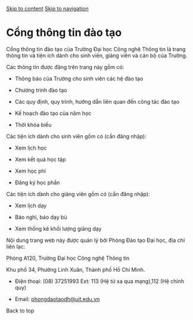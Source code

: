 [Skip to content](https://daa.uit.edu.vn/content/cong-thong-tin-dao-tao#main)
 [Skip to navigation](https://daa.uit.edu.vn/content/cong-thong-tin-dao-tao#main-nav)

Cổng thông tin đào tạo
======================

Cổng thông tin đào tạo của Trường Đại học Công nghệ Thông tin là trang thông tin và tiện ích dành cho sinh viên, giảng viên và cán bộ của Trường.

Các thông tin được đăng trên trang này gồm có:

*   Thông báo của Trường cho sinh viên các hệ đào tạo
    
*   Chương trình đào tạo
    
*   Các quy định, quy trình, hướng dẫn liên quan đến công tác đào tạo
    
*   Kế hoạch đào tạo của năm học
    
*   Thời khóa biểu
    

Các tiện ích dành cho sinh viên gồm có (cần đăng nhập):

*   Xem lịch học
    
*   Xem kết quả học tập
    
*   Xem học phí
    
*   Đăng ký học phần
    

Các tiện ích dành cho giảng viên gồm có (cần đăng nhập):

*   Xem lịch dạy
    
*   Báo nghỉ, báo dạy bù
    
*   Xem thống kê khối lượng giảng dạy
    

Nội dung trang web này được quản lý bởi Phòng Đào tạo Đại học, địa chỉ liên lạc:  

Phòng A120, Trường Đại học Công nghệ Thông tin

Khu phố 34, Phường Linh Xuân, Thành phố Hồ Chí Minh.

*   Điện thoại: (08) 37251993 Ext: 113 (Hệ từ xa qua mạng),112 (Hệ chính quy)
    
*   Email: [phongdaotaodh@uit.edu.vn](mailto:phongdaotaodh@uit.edu.vn)
    

Back to top